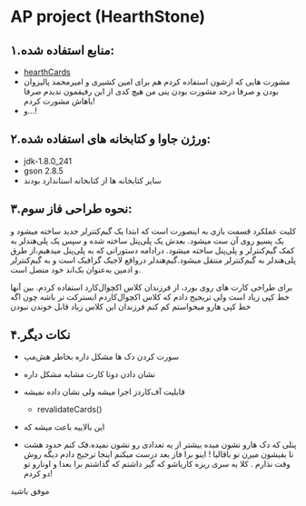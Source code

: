 ﻿ 
 AP project (HearthStone) 
 ====
 ۱.منابع استفاده شده:
 ------
 * [hearthCards](http://www.hearthcards.net/)
 * مشورت هایی که ازشون استفاده کردم هم برای امین کشیری و امیرمحمد پالیزوان بودن و صرفا درحد مشورت بودن ینی من هیچ کدی از این رفیقمون ندیدم صرفا باهاش مشورت کردم!
 * و...!
 
 
 ۲.ورژن جاوا و کتابخانه های استفاده شده:
 --
 * jdk-1.8.0_241
 * gson 2.8.5
 * سایر کتابخانه ها از کتابخانه استاندارد بودند 
 
 
 ۳.نحوه طراحی فاز سوم:
 ---
 کلیت عملکرد قسمت بازی به اینصورت است که ابتدا یک گیم‌کنترلر جدید ساخته میشود و یک پسیو روی آن ست میشود. بعدش یک پلی‌پنل ساخته شده و سپس یک پلی‌هندلر به کمک گیم‌کنترلر و پلی‌پنل ساخته میشود. درادامه دستوراتی که به پلی‌پنل میدهیم،‌از طرق پلی‌هندلر به گیم‌کنترلر منتقل میشود.گیم‌هندلر درواقع لاجیک گرافیک است و به گیم‌کنترلر و ادمین به‌عنوان بک‌اند خود متصل است.  
 
 برای طراحی کارت های روی بورد، از فرزندان کلاس اکچوال‌کارد استفاده کردم. بین آنها خط کپی زیاد است ولی تریجیح دادم که کلاس اکچوال‌کاردم ابسترکت تر باشه چون اگه خط کپی هارو میخواستم کم کنم فرزندان این کلاس زیاد قابل خوندن نبودن
 
 
 

 ۴.نکات دیگر
 --
* سورت کردن دک ها مشکل داره بخاطر هش‌مپ
 
* نشان دادن دوتا کارت مشابه مشکل داره
 
* قابلیت آف‌کاردز اجرا میشه ولی نشان داده نمیشه
 
  *  revalidateCards()
  
*  این بالاییه باعث میشه که 
 
 * پنلی که دک هارو نشون میده بیشتر از یه تعدادی رو نشون نمیده.فک کنم حدود هشت تا بقیشون میرن تو باقالیا ! اینو برا فاز بعد درست میکنم اینجا ترجیح دادم دیگه روش وقت نذارم
 . کلا یه سری ریزه کاریاشو که گیر داشتم که گذاشتم برا بعدا و اونارو تو دو کردم!
  
 موفق باشید
 
 
